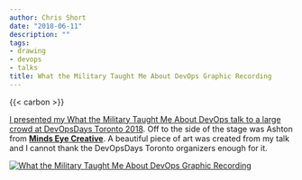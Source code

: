 ```yaml
---
author: Chris Short
date: "2018-06-11"
description: ""
tags:
- drawing
- devops
- talks
title: What the Military Taught Me About DevOps Graphic Recording
---
```


{{< carbon >}}

[I presented my What the Military Taught Me About DevOps talk to a large crowd at DevOpsDays Toronto 2018](https://chrisshort.net/devopsdays-toronto-2018-what-the-military-taught-me-about-devops/). Off to the side of the stage was Ashton from [**Minds Eye Creative**](http://www.mindseyecreative.ca/). A beautiful piece of art was created from my talk and I cannot thank the DevOpsDays Toronto organizers enough for it.

[![What the Military Taught Me About DevOps Graphic Recording](/drawings/DevOpsDaysTO_May30_2018_ChrisShort.webp)](/drawings/DevOpsDaysTO_May30_2018_ChrisShort.webp)

